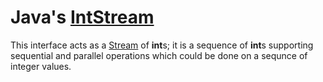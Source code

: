 # Java's [IntStream](https://docs.oracle.com/javase/8/docs/api/java/util/stream/IntStream.html) #  
This interface acts as a [Stream](https://docs.oracle.com/javase/8/docs/api/java/util/stream/Stream.html) of **int**s; it is a sequence of **int**s supporting sequential and parallel operations which could be done on a sequnce of integer values.  
